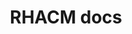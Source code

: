 ---
layout: page
title: RHACM docs
description: The GitHub repository where you can find the RHACM docs source files.
img: assets/img/01-rhacm.png
redirect: https://github.com/stolostron/rhacm-docs
importance: 1
category: work
---